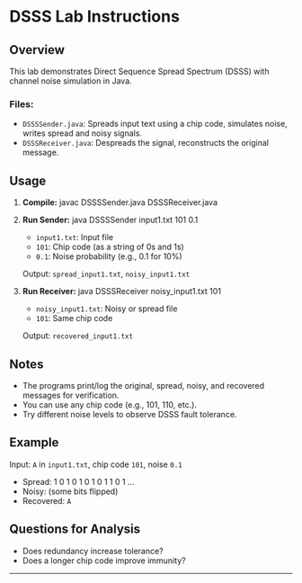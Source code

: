 # DSSS Lab Instructions

## Overview
This lab demonstrates Direct Sequence Spread Spectrum (DSSS) with channel noise simulation in Java.

### Files:
- `DSSSSender.java`: Spreads input text using a chip code, simulates noise, writes spread and noisy signals.
- `DSSSReceiver.java`: Despreads the signal, reconstructs the original message.

## Usage
1. **Compile:**
   javac DSSSSender.java DSSSReceiver.java

2. **Run Sender:**
   java DSSSSender input1.txt 101 0.1
   - `input1.txt`: Input file
   - `101`: Chip code (as a string of 0s and 1s)
   - `0.1`: Noise probability (e.g., 0.1 for 10%)

   Output: `spread_input1.txt`, `noisy_input1.txt`

3. **Run Receiver:**
   java DSSSReceiver noisy_input1.txt 101
   - `noisy_input1.txt`: Noisy or spread file
   - `101`: Same chip code

   Output: `recovered_input1.txt`

## Notes
- The programs print/log the original, spread, noisy, and recovered messages for verification.
- You can use any chip code (e.g., 101, 110, etc.).
- Try different noise levels to observe DSSS fault tolerance.

## Example
Input: `A` in `input1.txt`, chip code `101`, noise `0.1`
- Spread: 1 0 1 0 1 0 1 0 1 1 0 1 ...
- Noisy: (some bits flipped)
- Recovered: `A`

## Questions for Analysis
- Does redundancy increase tolerance?
- Does a longer chip code improve immunity?

---
